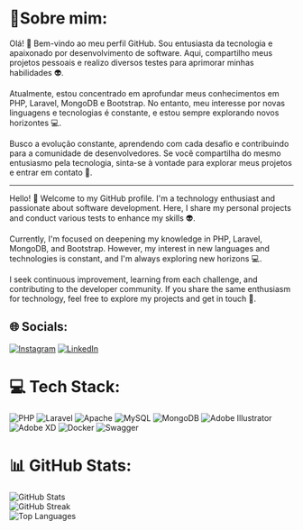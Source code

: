 # 👋Sobre mim:

Olá! 👋 Bem-vindo ao meu perfil GitHub. Sou entusiasta da tecnologia e apaixonado por desenvolvimento de software. Aqui, compartilho meus projetos pessoais e realizo diversos testes para aprimorar minhas habilidades 👽.

Atualmente, estou concentrado em aprofundar meus conhecimentos em PHP, Laravel, MongoDB e Bootstrap. No entanto, meu interesse por novas linguagens e tecnologias é constante, e estou sempre explorando novos horizontes 💻.

Busco a evolução constante, aprendendo com cada desafio e contribuindo para a comunidade de desenvolvedores. Se você compartilha do mesmo entusiasmo pela tecnologia, sinta-se à vontade para explorar meus projetos e entrar em contato 🚀.

---

Hello! 👋 Welcome to my GitHub profile. I'm a technology enthusiast and passionate about software development. Here, I share my personal projects and conduct various tests to enhance my skills 👽.

Currently, I'm focused on deepening my knowledge in PHP, Laravel, MongoDB, and Bootstrap. However, my interest in new languages and technologies is constant, and I'm always exploring new horizons 💻.

I seek continuous improvement, learning from each challenge, and contributing to the developer community. If you share the same enthusiasm for technology, feel free to explore my projects and get in touch 🚀.

## 🌐 Socials:
[![Instagram](https://img.shields.io/badge/Instagram-%23E4405F.svg?logo=Instagram&logoColor=white)](https://www.instagram.com/joaofzs/)
[![LinkedIn](https://img.shields.io/badge/LinkedIn-%230077B5.svg?logo=linkedin&logoColor=white)](https://linkedin.com/in/joaoferrazpedro/) 

# 💻 Tech Stack:
![PHP](https://img.shields.io/badge/php-%23777BB4.svg?style=for-the-badge&logo=php&logoColor=white) ![Laravel](https://img.shields.io/badge/laravel-%23FF2D20.svg?style=for-the-badge&logo=laravel&logoColor=white) ![Apache](https://img.shields.io/badge/apache-%23D42029.svg?style=for-the-badge&logo=apache&logoColor=white) ![MySQL](https://img.shields.io/badge/mysql-%2300f.svg?style=for-the-badge&logo=mysql&logoColor=white) ![MongoDB](https://img.shields.io/badge/MongoDB-%234ea94b.svg?style=for-the-badge&logo=mongodb&logoColor=white) ![Adobe Illustrator](https://img.shields.io/badge/adobeillustrator-%23FF9A00.svg?style=for-the-badge&logo=adobeillustrator&logoColor=white) ![Adobe XD](https://img.shields.io/badge/Adobe%20XD-470137?style=for-the-badge&logo=Adobe%20XD&logoColor=#FF61F6) ![Docker](https://img.shields.io/badge/docker-%230db7ed.svg?style=for-the-badge&logo=docker&logoColor=white) ![Swagger](https://img.shields.io/badge/-Swagger-%23Clojure?style=for-the-badge&logo=swagger&logoColor=white)

# 📊 GitHub Stats:
![GitHub Stats](https://github-readme-stats.vercel.app/api?username=JoaoFerrazfs&theme=blue-green&hide_border=false&include_all_commits=false&count_private=true)<br/>
![GitHub Streak](https://github-readme-streak-stats.herokuapp.com/?user=JoaoFerrazfs&theme=blue-green&hide_border=false)<br/>
![Top Languages](https://github-readme-stats.vercel.app/api/top-langs/?username=JoaoFerrazfs&theme=blue-green&hide_border=false&include_all_commits=false&count_private=true&layout=compact)

